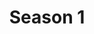 ---
title: Season 1
version: "1.13"
seed: tumblesmp
dateStarted: 12-03-2019
members:
  - member: tumblegamer
    playlist: null
  - member: Bootista
  - member: InfaReQt
    playlist: null
  - member: Triple_Craft_2
  - member: triple_craft
  - member: jacob50505
  - member: DrBatmanWho
    playlist: null
  - member: i_am_Choi_Boy
  - member: wolfyblox589
  - member: GreyWolf92
    playlist: null

---